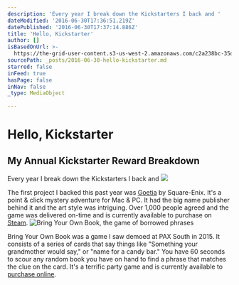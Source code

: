 ```yaml
---
description: 'Every year I break down the Kickstarters I back and '
dateModified: '2016-06-30T17:36:51.219Z'
datePublished: '2016-06-30T17:37:14.886Z'
title: 'Hello, Kickstarter'
author: []
isBasedOnUrl: >-
  https://the-grid-user-content.s3-us-west-2.amazonaws.com/c2a238bc-35d6-40ae-b3cd-2b1f99f7e8bc.jpg
sourcePath: _posts/2016-06-30-hello-kickstarter.md
starred: false
inFeed: true
hasPage: false
inNav: false
_type: MediaObject

---
```

# Hello, Kickstarter

## My Annual Kickstarter Reward Breakdown

Every year I break down the Kickstarters I back and ![](https://the-grid-user-content.s3-us-west-2.amazonaws.com/de201622-77bc-4754-bf27-b39149d39e78.png)

The first project I backed this past year was [Goetia][0] by Square-Enix. It's a point & click mystery adventure for Mac & PC. It had the big name publisher behind it and the art style was intriguing. Over 1,000 people agreed and the game was delivered on-time and is currently available to purchase on [Steam][1].
![Bring Your Own Book, the game of borrowed phrases](https://the-grid-user-content.s3-us-west-2.amazonaws.com/0a876a06-552a-40ea-b601-231565f3ff63.png)

Bring Your Own Book was a game I saw demoed at PAX South in 2015\. It consists of a series of cards that say things like "Something your grandmother would say," or "name for a candy bar." You have 60 seconds to scour any random book you have on hand to find a phrase that matches the clue on the card. It's a terrific party game and is currently available to [purchase online][2].

[0]: http://playgoetia.com/
[1]: http://store.steampowered.com/agecheck/app/421740/
[2]: http://www.bringyourownbook.com/